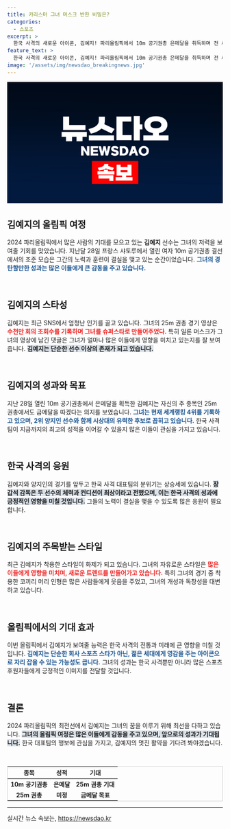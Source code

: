 ```yaml
---
title: 카리스마 그녀 머스크 반한 비밀은?
categories:
  - 스포츠
excerpt: >
  한국 사격의 새로운 아이콘, 김예지! 파리올림픽에서 10m 공기권총 은메달을 취득하며 전 세계를 매료시키고 있습니다. SNS에서 폭발적 인기를 끌고 있는 그녀의 다음 역사는? 25m 권총 금메달을 목표로 하는 김예지의 도전을 주목하세요!
feature_text: >
  한국 사격의 새로운 아이콘, 김예지! 파리올림픽에서 10m 공기권총 은메달을 취득하며 전 세계를 매료시키고 있습니다. SNS에서 폭발적 인기를 끌고 있는 그녀의 다음 역사는? 25m 권총 금메달을 목표로 하는 김예지의 도전을 주목하세요!
image: '/assets/img/newsdao_breakingnews.jpg'
---
```


<p><img src="/assets/img/newsdao_breakingnews.jpg" alt="implanttips 속보" /></p>

<h2 data-ke-size="size26">김예지의 올림픽 여정</h2>

<p data-ke-size="size16">2024 파리올림픽에서 많은 사람의 기대를 모으고 있는 <b>김예지</b> 선수는 그녀의 저력을 보여줄 기회를 맞았습니다. 지난달 28일 프랑스 샤토루에서 열린 여자 10m 공기권총 결선에서의 조준 모습은 그간의 노력과 훈련이 결실을 맺고 있는 순간이었습니다. <b><span style="color: #1a5490;">그녀의 경탄할만한 성과는 많은 이들에게 큰 감동을 주고 있습니다.</span></b></p>

<p data-ke-size="size16">&nbsp;</p>

<h2 data-ke-size="size26">김예지의 스타성</h2>

<p data-ke-size="size16">김예지는 최근 SNS에서 엄청난 인기를 끌고 있습니다. 그녀의 25m 권총 경기 영상은 <b><span style="color: #ee2323;">수천만 회의 조회수를 기록하며 그녀를 슈퍼스타로 만들어주었다.</span></b> 특히 일론 머스크가 그녀의 영상에 남긴 댓글은 그녀가 얼마나 많은 이들에게 영향을 미치고 있는지를 잘 보여줍니다. <b><span style="background-color: #21538527;">김예지는 단순한 선수 이상의 존재가 되고 있습니다.</span></b></p>

<p data-ke-size="size16">&nbsp;</p>

<h2 data-ke-size="size26">김예지의 성과와 목표</h2>

<p data-ke-size="size16">지난 28일 열린 10m 공기권총에서 은메달을 획득한 김예지는 자신의 주 종목인 25m 권총에서도 금메달을 따겠다는 의지를 보였습니다. <b><span style="color: #1a5490;">그녀는 현재 세계랭킹 4위를 기록하고 있으며, 2위 양지인 선수와 함께 시상대의 유력한 후보로 꼽히고 있습니다.</span></b> 한국 사격팀이 지금까지의 최고의 성적을 이어갈 수 있을지 많은 이들이 관심을 가지고 있습니다.</p>

<p data-ke-size="size16">&nbsp;</p>

<h2 data-ke-size="size26">한국 사격의 응원</h2>

<p data-ke-size="size16">김예지와 양지인의 경기를 앞두고 한국 사격 대표팀의 분위기는 상승세에 있습니다. <b><span style="background-color: #21538527;">장갑석 감독은 두 선수의 체력과 컨디션이 최상이라고 전했으며, 이는 한국 사격의 성과에 긍정적인 영향을 미칠 것입니다.</span></b> 그들의 노력이 결실을 맺을 수 있도록 많은 응원이 필요합니다.</p>

<p data-ke-size="size16">&nbsp;</p>

<h2 data-ke-size="size26">김예지의 주목받는 스타일</h2>

<p data-ke-size="size16">최근 김예지가 착용한 스타일이 화제가 되고 있습니다. 그녀의 자유로운 스타일은 <b><span style="color: #ee2323;">많은 이들에게 영향을 미치며, 새로운 트렌드를 만들어가고 있습니다.</span></b> 특히 그녀의 경기 중 착용한 코끼리 머리 인형은 많은 사람들에게 웃음을 주었고, 그녀의 개성과 독창성을 대변하고 있습니다.</p>

<p data-ke-size="size16">&nbsp;</p>

<h2 data-ke-size="size26">올림픽에서의 기대 효과</h2>

<p data-ke-size="size16">이번 올림픽에서 김예지가 보여줄 능력은 한국 사격의 전통과 미래에 큰 영향을 미칠 것입니다. <b><span style="color: #1a5490;">김예지는 단순한 회사 스포츠 스타가 아닌, 젊은 세대에게 영감을 주는 아이콘으로 자리 잡을 수 있는 가능성도 큽니다.</span></b> 그녀의 성과는 한국 사격뿐만 아니라 많은 스포츠 후원자들에게 긍정적인 이미지를 전달할 것입니다.</p>

<p data-ke-size="size16">&nbsp;</p>

<h2 data-ke-size="size26">결론</h2>

<p data-ke-size="size16">2024 파리올림픽의 최전선에서 김예지는 그녀의 꿈을 이루기 위해 최선을 다하고 있습니다. <b><span style="background-color: #21538527;">그녀의 올림픽 여정은 많은 이들에게 감동을 주고 있으며, 앞으로의 성과가 기대됩니다.</span></b> 한국 대표팀의 행보에 관심을 가지고, 김예지의 멋진 활약을 기다려 봐야겠습니다.</p>

<p data-ke-size="size16">&nbsp;</p>

<table style="width: 100%; border: 1px solid #ccc;">
    <thead>
        <tr>
            <th style="text-align: center;">종목</th>
            <th style="text-align: center;">성적</th>
            <th style="text-align: center;">기대</th>
        </tr>
    </thead>
    <tbody>
        <tr>
            <td style="text-align: center; height: 17px;"><b>10m 공기권총</b></td>
            <td style="text-align: center; height: 17px;"><b>은메달</b></td>
            <td style="text-align: center; height: 17px;"><b>25m 권총 기대</b></td>
        </tr>
        <tr>
            <td style="text-align: center; height: 17px;"><b>25m 권총</b></td>
            <td style="text-align: center; height: 17px;"><b>미정</b></td>
            <td style="text-align: center; height: 17px;"><b>금메달 목표</b></td>
        </tr>
    </tbody>
</table>

<hr />
실시간 뉴스 속보는, <a href="https://newsdao.kr" rel="dofollow">https://newsdao.kr</a>


